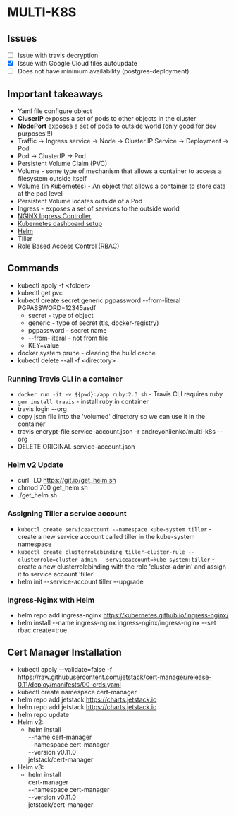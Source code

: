 # MULTI-K8S

## Issues
- [ ] Issue with travis decryption
- [x] Issue with Google Cloud files autoupdate
- [ ] Does not have minimum availability (postgres-deployment)

## Important takeaways
- Yaml file configure object
- **CluserIP** exposes a set of pods to other objects in the cluster
- **NodePort** exposes a set of pods to outside world (only good for dev purposes!!!)
- Traffic -> Ingress service -> Node -> Cluster IP Service -> Deployment -> Pod
- Pod -> ClusterIP -> Pod
- Persistent Volume Claim (PVC)
- Volume - some type of mechanism that allows a container to access a filesystem outside itself
- Volume (in Kubernetes) - An object that allows a container to store data at the pod level
- Persistent Volume locates outside of a Pod
- Ingress - exposes a set of services to the outside world
- [NGINX Ingress Controller](https://kubernetes.github.io/ingress-nginx/deploy/#provider-specific-steps)
- [Kubernetes dashboard setup](https://github.com/kubernetes/dashboard/tree/master/docs)
- [Helm](https://github.com/helm/helm)
- Tiller
- Role Based Access Control (RBAC)

## Commands
- kubectl apply -f \<folder> 
- kubectl get pvc
- kubectl create secret generic pgpassword --from-literal PGPASSWORD=12345asdf
  - secret - type of object
  - generic - type of secret (tls, docker-registry)
  - pgpassword - secret name
  - --from-literal - not from file
  - KEY=value
- docker system prune - clearing the build cache
- kubectl delete --all -f \<directory>

### Running Travis CLI in a container
- ```docker run -it -v ${pwd}:/app ruby:2.3 sh``` - Travis CLI requires ruby
- ```gem install travis``` - install ruby in container
- travis login --org
- copy json file into the 'volumed' directory so we can use it in the container
- travis encrypt-file service-account.json -r andreyohiienko/multi-k8s --org
- DELETE ORIGINAL service-account.json

### Helm v2 Update
- curl -LO https://git.io/get_helm.sh
- chmod 700 get_helm.sh
- ./get_helm.sh 

### Assigning Tiller a service account
- ```kubectl create serviceaccount --namespace kube-system tiller``` - create a new service account called tiller in the kube-system namespace
- ```kubectl create clusterrolebinding tiller-cluster-rule --clusterrole=cluster-admin --serviceaccount=kube-system:tiller``` - create a new clusterrolebinding with the role 'cluster-admin' and assign it to service account 'tiller'
- helm init --service-account tiller --upgrade

### Ingress-Nginx with Helm
- helm repo add ingress-nginx https://kubernetes.github.io/ingress-nginx/
- helm install --name ingress-nginx ingress-nginx/ingress-nginx --set rbac.create=true

## Cert Manager Installation
- kubectl apply --validate=false -f https://raw.githubusercontent.com/jetstack/cert-manager/release-0.11/deploy/manifests/00-crds.yaml
- kubectl create namespace cert-manager
- helm repo add jetstack https://charts.jetstack.io
- helm repo add jetstack https://charts.jetstack.io
- helm repo update
- Helm v2:
  - helm install \
    --name cert-manager \
    --namespace cert-manager \
    --version v0.11.0 \
    jetstack/cert-manager
- Helm v3:
  - helm install \
    cert-manager \
    --namespace cert-manager \
    --version v0.11.0 \
    jetstack/cert-manager